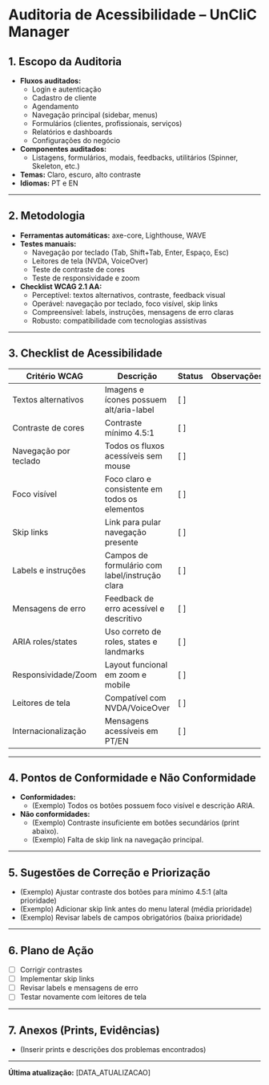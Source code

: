 # Auditoria de Acessibilidade – UnCliC Manager

## 1. Escopo da Auditoria

- **Fluxos auditados:**
  - Login e autenticação
  - Cadastro de cliente
  - Agendamento
  - Navegação principal (sidebar, menus)
  - Formulários (clientes, profissionais, serviços)
  - Relatórios e dashboards
  - Configurações do negócio
- **Componentes auditados:**
  - Listagens, formulários, modais, feedbacks, utilitários (Spinner, Skeleton, etc.)
- **Temas:** Claro, escuro, alto contraste
- **Idiomas:** PT e EN

---

## 2. Metodologia

- **Ferramentas automáticas:** axe-core, Lighthouse, WAVE
- **Testes manuais:**
  - Navegação por teclado (Tab, Shift+Tab, Enter, Espaço, Esc)
  - Leitores de tela (NVDA, VoiceOver)
  - Teste de contraste de cores
  - Teste de responsividade e zoom
- **Checklist WCAG 2.1 AA:**
  - Perceptível: textos alternativos, contraste, feedback visual
  - Operável: navegação por teclado, foco visível, skip links
  - Compreensível: labels, instruções, mensagens de erro claras
  - Robusto: compatibilidade com tecnologias assistivas

---

## 3. Checklist de Acessibilidade

| Critério WCAG         | Descrição                                      | Status  | Observações/Prints |
|---------------------- |-----------------------------------------------|---------|-------------------|
| Textos alternativos   | Imagens e ícones possuem alt/aria-label        | [ ]     |                   |
| Contraste de cores    | Contraste mínimo 4.5:1                        | [ ]     |                   |
| Navegação por teclado | Todos os fluxos acessíveis sem mouse           | [ ]     |                   |
| Foco visível          | Foco claro e consistente em todos os elementos | [ ]     |                   |
| Skip links            | Link para pular navegação presente             | [ ]     |                   |
| Labels e instruções   | Campos de formulário com label/instrução clara | [ ]     |                   |
| Mensagens de erro     | Feedback de erro acessível e descritivo        | [ ]     |                   |
| ARIA roles/states     | Uso correto de roles, states e landmarks       | [ ]     |                   |
| Responsividade/Zoom   | Layout funcional em zoom e mobile              | [ ]     |                   |
| Leitores de tela      | Compatível com NVDA/VoiceOver                  | [ ]     |                   |
| Internacionalização   | Mensagens acessíveis em PT/EN                  | [ ]     |                   |

---

## 4. Pontos de Conformidade e Não Conformidade

- **Conformidades:**
  - (Exemplo) Todos os botões possuem foco visível e descrição ARIA.
- **Não conformidades:**
  - (Exemplo) Contraste insuficiente em botões secundários (print abaixo).
  - (Exemplo) Falta de skip link na navegação principal.

---

## 5. Sugestões de Correção e Priorização

- (Exemplo) Ajustar contraste dos botões para mínimo 4.5:1 (alta prioridade)
- (Exemplo) Adicionar skip link antes do menu lateral (média prioridade)
- (Exemplo) Revisar labels de campos obrigatórios (baixa prioridade)

---

## 6. Plano de Ação

- [ ] Corrigir contrastes
- [ ] Implementar skip links
- [ ] Revisar labels e mensagens de erro
- [ ] Testar novamente com leitores de tela

---

## 7. Anexos (Prints, Evidências)

- (Inserir prints e descrições dos problemas encontrados)

---

**Última atualização:** [DATA_ATUALIZACAO] 